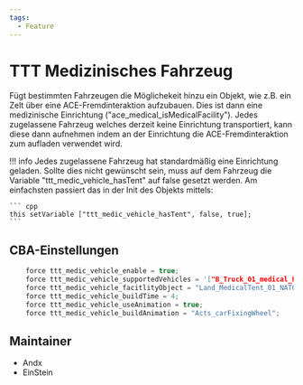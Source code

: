 ```yaml
---
tags:
  - Feature
---
```


# TTT Medizinisches Fahrzeug

Fügt bestimmten Fahrzeugen die Möglichekeit hinzu ein Objekt, wie z.B. ein Zelt über eine ACE-Fremdinteraktion aufzubauen.
Dies ist dann eine medizinische Einrichtung ("ace_medical_isMedicalFacility").
Jedes zugelassene Fahrzeug welches derzeit keine Einrichtung transportiert, kann diese dann aufnehmen indem an der Einrichtung die ACE-Fremdinteraktion zum aufladen verwendet wird.

!!! info
    Jedes zugelassene Fahrzeug hat standardmäßig eine Einrichtung geladen. Sollte dies nicht gewünscht sein, muss auf dem Fahrzeug die Variable "ttt_medic_vehicle_hasTent" auf false gesetzt werden.
    Am einfachsten passiert das in der Init des Objekts mittels:

    ``` cpp
    this setVariable ["ttt_medic_vehicle_hasTent", false, true];
    ```

## CBA-Einstellungen

``` cpp
    force ttt_medic_vehicle_enable = true;                                     //default: false;
    force ttt_medic_vehicle_supportedVehicles = '["B_Truck_01_medical_F"]';    //default: [];
    force ttt_medic_vehicle_facitlityObject = "Land_MedicalTent_01_NATO_tropic_generic_open_F";     //default "Land_MedicalTent_01_NATO_generic_open_F";
    force ttt_medic_vehicle_buildTime = 4;                                     //default: 30;
    force ttt_medic_vehicle_useAnimation = true;                               //default: true;
    force ttt_medic_vehicle_buildAnimation = "Acts_carFixingWheel";            //default: "Acts_carFixingWheel";
```

## Maintainer

- Andx
- EinStein
